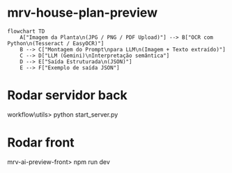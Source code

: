 # mrv-house-plan-preview


```mermaid
flowchart TD
    A["Imagem da Planta\n(JPG / PNG / PDF Upload)"] --> B["OCR com Python\n(Tesseract / EasyOCR)"]
    B --> C["Montagem do Prompt\npara LLM\n(Imagem + Texto extraído)"]
    C --> D["LLM (Gemini)\nInterpretação semântica"]
    D --> E["Saída Estruturada\n(JSON)"]
    E --> F["Exemplo de saída JSON"]

```


# Rodar servidor back

workflow\utils> python start_server.py

# Rodar front

mrv-ai-preview-front> npm run dev